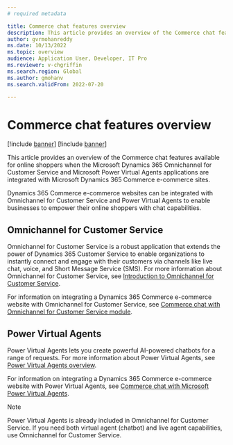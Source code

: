 ```yaml
---
# required metadata

title: Commerce chat features overview 
description: This article provides an overview of the Commerce chat features available for online shoppers when the Microsoft Dynamics 365 Omnichannel for Customer Service and Microsoft Power Virtual Agents applications are integrated with Microsoft Dynamics 365 Commerce e-commerce sites.
author: gvrmohanreddy
ms.date: 10/13/2022
ms.topic: overview
audience: Application User, Developer, IT Pro
ms.reviewer: v-chgriffin
ms.search.region: Global
ms.author: gmohanv
ms.search.validFrom: 2022-07-20

---
```


# Commerce chat features overview

[!include [banner](includes/banner.md)]
[!include [banner](includes/preview-banner.md)]

This article provides an overview of the Commerce chat features available for online shoppers when the Microsoft Dynamics 365 Omnichannel for Customer Service and Microsoft Power Virtual Agents applications are integrated with Microsoft Dynamics 365 Commerce e-commerce sites.

Dynamics 365 Commerce e-commerce websites can be integrated with Omnichannel for Customer Service and Power Virtual Agents to enable businesses to empower their online shoppers with chat capabilities.

## Omnichannel for Customer Service

Omnichannel for Customer Service is a robust application that extends the power of Dynamics 365 Customer Service to enable organizations to instantly connect and engage with their customers via channels like live chat, voice, and Short Message Service (SMS). For more information about Omnichannel for Customer Service, see [Introduction to Omnichannel for Customer Service](/dynamics365/customer-service/introduction-omnichannel).

For information on integrating a Dynamics 365 Commerce e-commerce website with Omnichannel for Customer Service, see [Commerce chat with Omnichannel for Customer Service module](commerce-chat-module.md).

## Power Virtual Agents

Power Virtual Agents lets you create powerful AI-powered chatbots for a range of requests. For more information about Power Virtual Agents, see [Power Virtual Agents overview](/power-virtual-agents/fundamentals-what-is-power-virtual-agents).

For information on integrating a Dynamics 365 Commerce e-commerce website with Power Virtual Agents, see [Commerce chat with Microsoft Power Virtual Agents](chat-module-with-pva.md). 

> [!NOTE] 
> Power Virtual Agents is already included in Omnichannel for Customer Service. If you need both virtual agent (chatbot) and live agent capabilities, use Omnichannel for Customer Service. 

